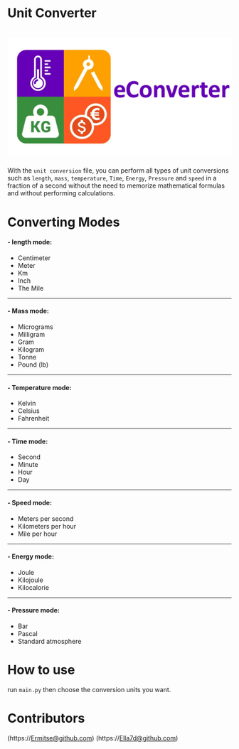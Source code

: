 # Unit Converter
#  <img src="/img/unit-converter.jpg">
With the `unit conversion` file, you can perform all types of unit conversions such as `length`, `mass`, `temperature`, `Time`, `Energy`, `Pressure` and `speed` in a fraction of a second without the need to memorize mathematical formulas and without performing calculations.
# Converting Modes
#### - length mode:
* Centimeter
* Meter
* Km
* Inch
* The Mile
***
#### - Mass mode:
* Micrograms
* Milligram
* Gram
* Kilogram
* Tonne
* Pound (lb)
***
#### - Temperature mode:
* Kelvin
* Celsius
* Fahrenheit
***
#### - Time mode:
* Second
* Minute
* Hour
* Day
***
#### - Speed mode:
* Meters per second
* Kilometers per hour
* Mile per hour
***
#### - Energy mode:
* Joule
* Kilojoule
* Kilocalorie
***
#### - Pressure mode:
* Bar
* Pascal
* Standard atmosphere
# How to use
run `main.py` then choose the conversion units you want.
# Contributors
(https://Ermitse@github.com)
(https://Ella7d@github.com)
